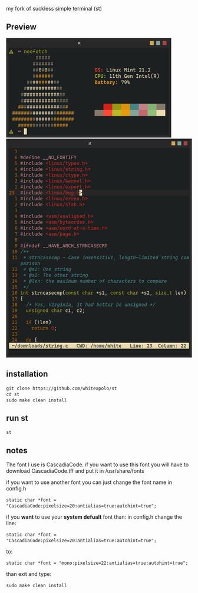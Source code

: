 my fork of suckless simple terminal (st)


## Preview

<img src="demo1.jpg" alt="Image" width="448" height="270">

<img src="demo2.jpg" alt="Image" width="528" height="594">




## installation
```
git clone https://github.com/whiteapolo/st
cd st
sudo make clean install
```

## run st
```
st
```

## notes
The font I use is CascadiaCode. 
if you want to use this font you will have to download CascadiaCode.tff and put it in /usr/share/fonts

if you want to use another font you can just change the font name in config.h 
```
static char *font = "CascadiaCode:pixelsize=20:antialias=true:autohint=true";
```

if you **want** to use your **system defualt** font than:
in config.h change the line:
```
static char *font = "CascadiaCode:pixelsize=20:antialias=true:autohint=true";
```
to: 
```
static char *font = "mono:pixelsize=22:antialias=true:autohint=true";
```
than exit and type: 
```
sudo make clean install
```
